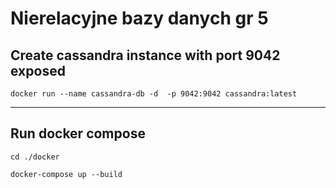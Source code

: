 # Nierelacyjne bazy danych gr 5

## Create cassandra instance with port 9042 exposed
`docker run --name cassandra-db -d  -p 9042:9042 cassandra:latest`

---

## Run docker compose
`cd ./docker`

`docker-compose up --build`
